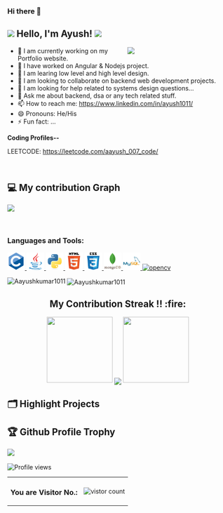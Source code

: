 ### Hi there 👋

<h2><img src="https://emojis.slackmojis.com/emojis/images/1531849430/4246/blob-sunglasses.gif?1531849430" width="30"/> Hello, I'm Ayush! <img src="https://media.giphy.com/media/12oufCB0MyZ1Go/giphy.gif" width="50"></h2>
<img align='right' src="https://c.tenor.com/2uyENRmiUt0AAAAC/coding.gif" width="230">


- 🔭 I am currently working on my Portfolio website.
- 🌱 I have worked on Angular & Nodejs project.
- 🌱 I am learing low level and high level design.
- 👯 I am looking to collaborate on backend web development projects.
- 🤔 I am looking for help related to systems design questions...
- 💬 Ask me about backend, dsa or any tech related stuff.
- 📫 How to reach me: https://www.linkedin.com/in/ayush1011/
- 😄 Pronouns: He/His
- ⚡ Fun fact: ...


**Coding Profiles--** 

LEETCODE: https://leetcode.com/aayush_007_code/


<br/>
  
  ## 💻 My contribution Graph
  
   ![](https://activity-graph.herokuapp.com/graph?username=Aayushkumar1011&theme=dracula&hide_border=true&area=true)
 
   <br/>

<h3 align="left">Languages and Tools:</h3>
<p align="left"> <a href="https://www.cprogramming.com/" target="_blank"> <img src="https://raw.githubusercontent.com/devicons/devicon/master/icons/c/c-original.svg" alt="c" width="40" height="40"/> </a> <a href="https://www.java.com" target="_blank"> <img src="https://raw.githubusercontent.com/devicons/devicon/master/icons/java/java-original.svg" alt="java" width="40" height="40"/> </a> <a href="https://www.python.org" target="_blank"> <img src="https://raw.githubusercontent.com/devicons/devicon/master/icons/python/python-original.svg" alt="python" width="40" height="40"/> </a> <a href="https://www.w3.org/html/" target="_blank"> <img src="https://raw.githubusercontent.com/devicons/devicon/master/icons/html5/html5-original-wordmark.svg" alt="html5" width="40" height="40"/> </a> <a href="https://www.w3schools.com/css/" target="_blank"> <img src="https://raw.githubusercontent.com/devicons/devicon/master/icons/css3/css3-original-wordmark.svg" alt="css3" width="40" height="40"/> </a>   <a href="https://www.mongodb.com/" target="_blank"> <img src="https://raw.githubusercontent.com/devicons/devicon/master/icons/mongodb/mongodb-original-wordmark.svg" alt="mongodb" width="40" height="40"/> </a> <a href="https://www.mysql.com/" target="_blank"> <img src="https://raw.githubusercontent.com/devicons/devicon/master/icons/mysql/mysql-original-wordmark.svg" alt="mysql" width="40" height="40"/> </a> <a href="https://opencv.org/" target="_blank"> <img src="https://www.vectorlogo.zone/logos/opencv/opencv-icon.svg" alt="opencv" width="40" height="40"/> </a>   </p>

<p><img align="left" src="https://github-readme-stats.vercel.app/api/top-langs?username=Aayushkumar1011&show_icons=true&locale=en&layout=compact" alt="Aayushkumar1011" /></p>
<p>&nbsp;<img align="center" src="https://github-readme-stats.vercel.app/api?username=Aayushkumar1011&show_icons=true&locale=en" alt="Aayushkumar1011" /></p>


<h2 align="center">My Contribution Streak !! :fire:</h2>

<p align="center">
   <a>
<!--    <img height="150" width="150" src="https://github.com/Aayushkumar1011/Aayushkumar1011/blob/main/images/left.png"> -->
     <img height="150" width="150" src="https://github.com/kishanrajput23/kishanrajput23/blob/main/images/left.png">
   <img align="center" src="https://github-readme-streak-stats.herokuapp.com/?user=Aayushkumar1011&theme=dark&hide_border=true"/>
     <img height="150" width="150" src="https://github.com/kishanrajput23/kishanrajput23/blob/main/images/right.png">
<!--    <img height="150" width="150" src="https://github.com/Aayushkumar1011/Aayushkumar1011/blob/main/images/right.png"> -->
   </a>
</p>


## 🗂️ Highlight Projects




<h2>🏆 Github Profile Trophy</h2></a>
<a href="https://github.com/ryo-ma/github-profile-trophy">
  <img width=800 src="https://github-profile-trophy.vercel.app/?username=Aayushkumar1011&column=8&theme=gruvbox&no-frame=true"/>
</a>

 


<!-- [GitHub streak stats](https://github-readme-streak-stats.herokuapp.com/?user=Aayushkumar1011)  -->
<!-- <h2 align="center">My Contribution Streak !! :fire:</h2>  -->


<!-- <p align="center">
  <a href="#">
    <img src="https://github-readme-streak-stats.herokuapp.com/?user=Aayushkumar1011&theme=dark&hide_border=true&background=0D1117&stroke=0000"/>
  </a>
</p> -->

![Profile views](https://gpvc.arturio.dev/Aayushkumar1011)  


<!--
<p align="right"> <img src="https://komarev.com/ghpvc/?username=Aayushkumar1011" alt="Aayushkumar1011" /> </p>-->

<table>
  <tr>
    <td><h3>You are Visitor No.: </h3></td>
    <td><img src="https://profile-counter.glitch.me/Aayushkumar1011/count.svg" alt="vistor count" height="45" /></td>
  </tr>


